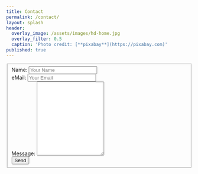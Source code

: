 ```yaml
---
title: Contact
permalink: /contact/
layout: splash
header:
  overlay_image: /assets/images/hd-home.jpg
  overlay_filter: 0.5
  caption: 'Photo credit: [**pixabay**](https://pixabay.com)'
published: true
---
```

<p></p>

<form class="form-horizontal" action="//formspree.io/{{site.contactEmail}}" method="POST">
<fieldset>
  <div class="form-group">
    <label for="name">Name: </label>
    <input type="text" id="name" name="name" placeholder="Your Name">
  </div>
  <div class="form-group">
    <label for="email">eMail: </label>
    <input type="email" id="email" name="_replyto" placeholder="Your Email">
  </div>
  <div class="form-group">
    <label for="message">Message: </label>
    <textarea id="message" class="form-control" id="textarea" name="message" style="height:200px"></textarea>
  </div>
  <div class="form-group">
    <input type="submit" value="Send">
  </div>
    <input type="text" name="_gotcha" style="display:none" />
</fieldset>
</form>
